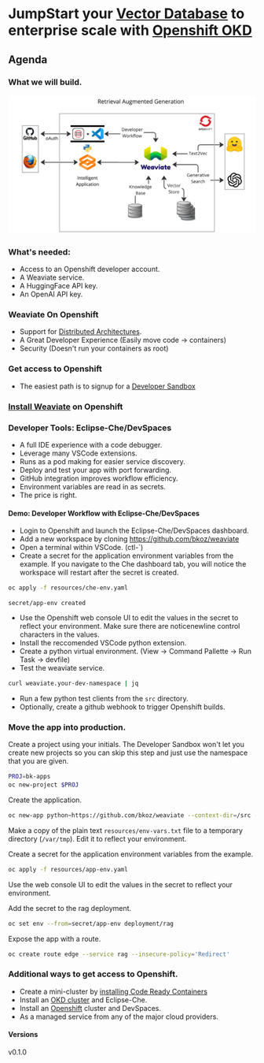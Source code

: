 # JumpStart your [Vector Database](https://weaviate.io/) to enterprise scale with [Openshift OKD](httos://okd.io)

## Agenda

### What we will build.
![rag-demo](images/retrieval-augmented-generation.jpg "retrieval augmented generative search")

### What's needed:
- Access to an Openshift developer account.
- A Weaviate service.
- A HuggingFace API key.
- An OpenAI API key.

### Weaviate On Openshift
- Support for [Distributed Architectures](https://weaviate.io/developers/weaviate/concepts/replication-architecture).
- A Great Developer Experience (Easily move code -> containers)
- Security (Doesn't run your containers as root)

### Get access to Openshift
- The easiest path is to signup for a [Developer Sandbox](https://developers.redhat.com/developer-sandbox)

### [Install Weaviate](install-weaviate.md) on Openshift

### Developer Tools: Eclipse-Che/DevSpaces
- A full IDE experience with a code debugger.
- Leverage many VSCode extensions.
- Runs as a pod making for easier service discovery.
- Deploy and test your app with port forwarding.
- GitHub integration improves workflow efficiency.
- Environment variables are read in as secrets.
- The price is right.

#### Demo: Developer Workflow with Eclipse-Che/DevSpaces
- Login to Openshift and launch the Eclipse-Che/DevSpaces dashboard.
- Add a new workspace by cloning https://github.com/bkoz/weaviate
- Open a terminal within VSCode. (ctl-`)
- Create a secret for the application environment variables from the example. If you navigate to the Che dashboard tab, you will notice the workspace will restart after the secret is created.
```bash
oc apply -f resources/che-env.yaml
```
```
secret/app-env created
```
- Use the Openshift web console UI to edit the values in the secret to reflect your environment. Make sure there are noticenewline control characters in the values.
- Install the reccomended VSCode python extension.
- Create a python virtual environment. (View -> Command Pallette -> Run Task -> devfile)
- Test the weaviate service.
```bash
curl weaviate.your-dev-namespace | jq
```
- Run a few python test clients from the `src` directory.
- Optionally, create a github webhook to trigger Openshift builds.

### Move the app into production.
Create a project using your initials. The Developer Sandbox won't let you create new projects so you can 
skip this step and just use the namespace that you are given.
```bash
PROJ=bk-apps
oc new-project $PROJ
```
Create the application.
```bash
oc new-app python~https://github.com/bkoz/weaviate --context-dir=/src --name=rag
```
Make a copy of the plain text `resources/env-vars.txt` file to a temporary directory (`/var/tmp`). Edit it to reflect your environment.

Create a secret for the application environment variables from the example.
```bash
oc apply -f resources/app-env.yaml
```
Use the web console UI to edit the values in the secret to reflect your environment.

Add the secret to the rag deployment.
```bash
oc set env --from=secret/app-env deployment/rag
```
Expose the app with a route.
```bash
oc create route edge --service rag --insecure-policy='Redirect'
```
### Additional ways to get access to Openshift.
- Create a mini-cluster by [installing Code Ready Containers](https://www.okd.io/crc/)
- Install an [OKD cluster](https://www.okd.io/installation/) and Eclipse-Che.
- Install an [Openshift](https://www.redhat.com/en/technologies/cloud-computing/openshift) cluster and DevSpaces.
- As a managed service from any of the major cloud providers.

#### Versions
v0.1.0
